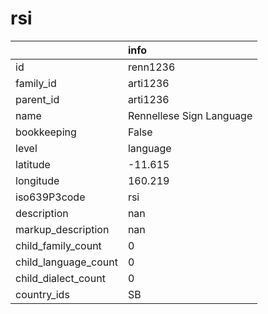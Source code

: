 # rsi
|                      | info                     |
|:---------------------|:-------------------------|
| id                   | renn1236                 |
| family_id            | arti1236                 |
| parent_id            | arti1236                 |
| name                 | Rennellese Sign Language |
| bookkeeping          | False                    |
| level                | language                 |
| latitude             | -11.615                  |
| longitude            | 160.219                  |
| iso639P3code         | rsi                      |
| description          | nan                      |
| markup_description   | nan                      |
| child_family_count   | 0                        |
| child_language_count | 0                        |
| child_dialect_count  | 0                        |
| country_ids          | SB                       |